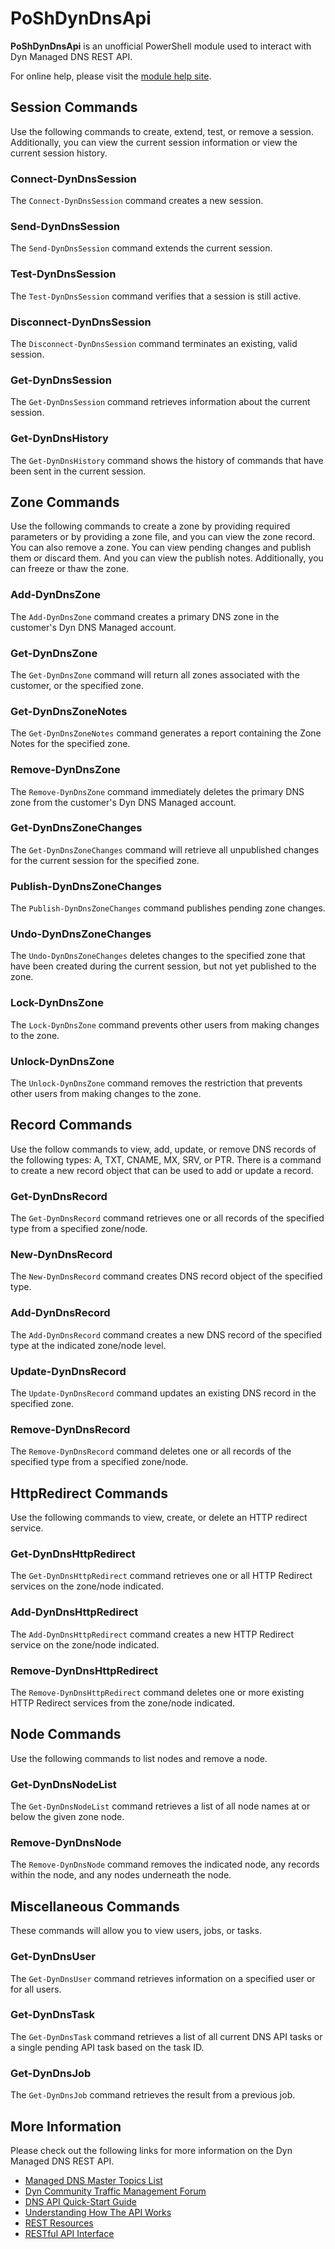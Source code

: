 # PoShDynDnsApi

**PoShDynDnsApi** is an unofficial PowerShell module used to interact with Dyn Managed DNS REST API.

For online help, please visit the [module help site](https://powershell.anovelidea.org/modulehelp/PoShDynDnsApi/).

## Session Commands

Use the following commands to create, extend, test, or remove a session. Additionally, you can view the current session
information or view the current session history.

### Connect-DynDnsSession

The `Connect-DynDnsSession` command creates a new session.

### Send-DynDnsSession

The `Send-DynDnsSession` command extends the current session.

### Test-DynDnsSession

The `Test-DynDnsSession` command verifies that a session is still active.

### Disconnect-DynDnsSession

The `Disconnect-DynDnsSession` command terminates an existing, valid session.

### Get-DynDnsSession

The `Get-DynDnsSession` command retrieves information about the current session.

### Get-DynDnsHistory

The `Get-DynDnsHistory` command shows the history of commands that have been sent in the current session.

## Zone Commands

Use the following commands to create a zone by providing required parameters or by providing a zone file, and you can
view the zone record. You can also remove a zone. You can view pending changes and publish them or discard them. And
you can view the publish notes. Additionally, you can freeze or thaw the zone.

### Add-DynDnsZone

The `Add-DynDnsZone` command creates a primary DNS zone in the customer's Dyn DNS Managed account.

### Get-DynDnsZone

The `Get-DynDnsZone` command will return all zones associated with the customer, or the specified zone.

### Get-DynDnsZoneNotes

The `Get-DynDnsZoneNotes` command generates a report containing the Zone Notes for the specified zone.

### Remove-DynDnsZone

The `Remove-DynDnsZone` command immediately deletes the primary DNS zone from the customer's Dyn DNS Managed account.

### Get-DynDnsZoneChanges

The `Get-DynDnsZoneChanges` command will retrieve all unpublished changes for the current session for the specified
zone.

### Publish-DynDnsZoneChanges

The `Publish-DynDnsZoneChanges` command publishes pending zone changes.

### Undo-DynDnsZoneChanges

The `Undo-DynDnsZoneChanges` deletes changes to the specified zone that have been created during the current session,
but not yet published to the zone.

### Lock-DynDnsZone

The `Lock-DynDnsZone` command prevents other users from making changes to the zone.

### Unlock-DynDnsZone

The `Unlock-DynDnsZone` command removes the restriction that prevents other users from making changes to the zone.

## Record Commands

Use the follow commands to view, add, update, or remove DNS records of the following types: A, TXT, CNAME, MX, SRV,
or PTR. There is a command to create a new record object that can be used to add or update a record.

### Get-DynDnsRecord

The `Get-DynDnsRecord` command retrieves one or all records of the specified type from a specified zone/node.

### New-DynDnsRecord

The `New-DynDnsRecord` command creates DNS record object of the specified type.

### Add-DynDnsRecord

The `Add-DynDnsRecord` command creates a new DNS record of the specified type at the indicated zone/node level.

### Update-DynDnsRecord

The `Update-DynDnsRecord` command updates an existing DNS record in the specified zone.

### Remove-DynDnsRecord

The `Remove-DynDnsRecord` command deletes one or all records of the specified type from a specified zone/node.

## HttpRedirect Commands

Use the following commands to view, create, or delete an HTTP redirect service.

### Get-DynDnsHttpRedirect

The `Get-DynDnsHttpRedirect` command retrieves one or all HTTP Redirect services on the zone/node indicated.

### Add-DynDnsHttpRedirect

The `Add-DynDnsHttpRedirect` command creates a new HTTP Redirect service on the zone/node indicated.

### Remove-DynDnsHttpRedirect

The `Remove-DynDnsHttpRedirect` command deletes one or more existing HTTP Redirect services from the zone/node
indicated.

## Node Commands

Use the following commands to list nodes and remove a node.

### Get-DynDnsNodeList

The `Get-DynDnsNodeList` command retrieves a list of all node names at or below the given zone node.

### Remove-DynDnsNode

The `Remove-DynDnsNode` command removes the indicated node, any records within the node, and any nodes underneath
the node.

## Miscellaneous Commands

These commands will allow you to view users, jobs, or tasks.

### Get-DynDnsUser

The `Get-DynDnsUser` command retrieves information on a specified user or for all users.

### Get-DynDnsTask

The `Get-DynDnsTask` command retrieves a list of all current DNS API tasks or a single pending API task based on the task ID.

### Get-DynDnsJob

The `Get-DynDnsJob` command retrieves the result from a previous job.

## More Information

Please check out the following links for more information on the Dyn Managed DNS REST API.

* [Managed DNS Master Topics List](https://help.dyn.com/managed-dns-master-topics-list/)
* [Dyn Community Traffic Management Forum](https://www.dyncommunity.com/spaces/41/traffic-management.html)
* [DNS API Quick-Start Guide](https://help.dyn.com/dns-api-guide/)
* [Understanding How The API Works](https://help.dyn.com/understanding-works-api/)
* [REST Resources](https://help.dyn.com/rest-resources/)
* [RESTful API Interface](https://help.dyn.com/rest/)
